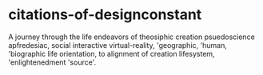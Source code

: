 # citations-of-designconstant
A journey through the life endeavors of theosiphic creation psuedoscience apfredesiac, social interactive virtual-reality, 'geographic,  'human, 'biographic life orientation, to alignment of creation lifesystem, 'enlightenedment 'source'.
